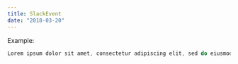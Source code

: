 ```yaml
---
title: SlackEvent
date: "2018-03-20"
---
```


Example:

```js
Lorem ipsum dolor sit amet, consectetur adipiscing elit, sed do eiusmod tempor incididunt ut labore et dolore magna aliqua
```


